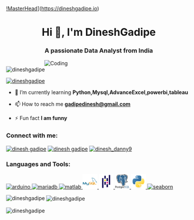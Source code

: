 [!MasterHead](https://www.abujadataschool.com/wp-content/uploads/2021/07/Data-Science-Abuja-What-is-data-science.png)](https://dineshgadipe.io)
<h1 align="center">Hi 👋, I'm DineshGadipe</h1>
<h3 align="center">A passionate Data Analyst from India</h3>
<img align="right" alt="Coding" width= "400" src="https://img.freepik.com/free-vector/data-report-concept-illustration_114360-1131.jpg?w=2000

<p align="left"> <img src="https://komarev.com/ghpvc/?username=dineshgadipe&label=Profile%20views&color=0e75b6&style=flat" alt="dineshgadipe" /> </p>

<p align="left"> <a href="https://github.com/ryo-ma/github-profile-trophy"><img src="https://github-profile-trophy.vercel.app/?username=dineshgadipe" alt="dineshgadipe" /></a> </p>

- 🌱 I’m currently learning **Python,Mysql,AdvanceExcel,powerbi,tableau**

- 📫 How to reach me **gadipedinesh@gmail.com**

- ⚡ Fun fact **I am funny**

<h3 align="left">Connect with me:</h3>
<p align="left">
<a href="https://linkedin.com/in/dinesh gadipe" target="blank"><img align="center" src="https://raw.githubusercontent.com/rahuldkjain/github-profile-readme-generator/master/src/images/icons/Social/linked-in-alt.svg" alt="dinesh gadipe" height="30" width="40" /></a>
<a href="https://kaggle.com/dinesh gadipe" target="blank"><img align="center" src="https://raw.githubusercontent.com/rahuldkjain/github-profile-readme-generator/master/src/images/icons/Social/kaggle.svg" alt="dinesh gadipe" height="30" width="40" /></a>
<a href="https://instagram.com/dinesh_danny9" target="blank"><img align="center" src="https://raw.githubusercontent.com/rahuldkjain/github-profile-readme-generator/master/src/images/icons/Social/instagram.svg" alt="dinesh_danny9" height="30" width="40" /></a>
</p>

<h3 align="left">Languages and Tools:</h3>

<p align="left"> <a href="https://www.arduino.cc/" target="_blank" rel="noreferrer"> <img src="https://cdn.worldvectorlogo.com/logos/arduino-1.svg" alt="arduino" width="40" height="40"/> </a> <a href="https://mariadb.org/" target="_blank" rel="noreferrer"> <img src="https://www.vectorlogo.zone/logos/mariadb/mariadb-icon.svg" alt="mariadb" width="40" height="40"/> </a> <a href="https://www.mathworks.com/" target="_blank" rel="noreferrer"> <img src="https://upload.wikimedia.org/wikipedia/commons/2/21/Matlab_Logo.png" alt="matlab" width="40" height="40"/> </a> <a href="https://www.mysql.com/" target="_blank" rel="noreferrer"> <img src="https://raw.githubusercontent.com/devicons/devicon/master/icons/mysql/mysql-original-wordmark.svg" alt="mysql" width="40" height="40"/> </a> <a href="https://pandas.pydata.org/" target="_blank" rel="noreferrer"> <img src="https://raw.githubusercontent.com/devicons/devicon/2ae2a900d2f041da66e950e4d48052658d850630/icons/pandas/pandas-original.svg" alt="pandas" width="40" height="40"/> </a> <a href="https://www.postgresql.org" target="_blank" rel="noreferrer"> <img src="https://raw.githubusercontent.com/devicons/devicon/master/icons/postgresql/postgresql-original-wordmark.svg" alt="postgresql" width="40" height="40"/> </a> <a href="https://www.python.org" target="_blank" rel="noreferrer"> <img src="https://raw.githubusercontent.com/devicons/devicon/master/icons/python/python-original.svg" alt="python" width="40" height="40"/> </a> <a href="https://seaborn.pydata.org/" target="_blank" rel="noreferrer"> <img src="https://seaborn.pydata.org/_images/logo-mark-lightbg.svg" alt="seaborn" width="40" height="40"/> </a> </p>

<p><img align="left" src="https://github-readme-stats.vercel.app/api/top-langs?username=dineshgadipe&show_icons=true&locale=en&layout=compact" alt="dineshgadipe" /></p>

<p>&nbsp;<img align="center" src="https://github-readme-stats.vercel.app/api?username=dineshgadipe&show_icons=true&locale=en" alt="dineshgadipe" /></p>

<p><img align="center" src="https://github-readme-streak-stats.herokuapp.com/?user=dineshgadipe&" alt="dineshgadipe" /></p>
